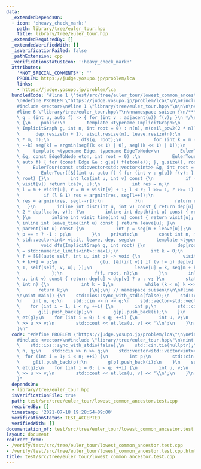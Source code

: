 ```yaml
---
data:
  _extendedDependsOn:
  - icon: ':heavy_check_mark:'
    path: library/tree/euler_tour.hpp
    title: library/tree/euler_tour.hpp
  _extendedRequiredBy: []
  _extendedVerifiedWith: []
  _isVerificationFailed: false
  _pathExtension: cpp
  _verificationStatusIcon: ':heavy_check_mark:'
  attributes:
    '*NOT_SPECIAL_COMMENTS*': ''
    PROBLEM: https://judge.yosupo.jp/problem/lca
    links:
    - https://judge.yosupo.jp/problem/lca
  bundledCode: "#line 1 \"test/src/tree/euler_tour/lowest_common_ancestor.test.cpp\"\
    \n#define PROBLEM \"https://judge.yosupo.jp/problem/lca\"\n\n#include <iostream>\n\
    #include <vector>\n#line 1 \"library/tree/euler_tour.hpp\"\n\n\n\n#include <limits>\n\
    #line 6 \"library/tree/euler_tour.hpp\"\n\nnamespace suisen {\n/**\n * ImplicitGraph\
    \ g : (int u, auto f) -> { for (int v : adjacent(u)) f(v); }\n */\nclass EulerTour\
    \ {\n    public:\n        template <typename ImplicitGraph>\n        EulerTour(const\
    \ ImplicitGraph g, int n, int root = 0) : n(n), m(ceil_pow2(2 * n)) {\n      \
    \      dep.resize(n + 1), visit.resize(n), leave.resize(n);\n            seg.assign(2\
    \ * m, n);\n            dfs(g, root);\n            for (int k = m - 1; k > 0;\
    \ --k) seg[k] = argmin(seg[(k << 1) | 0], seg[(k << 1) | 1]);\n        }\n   \
    \     template <typename Edge, typename EdgeToNode>\n        EulerTour(const std::vector<std::vector<Edge>>\
    \ &g, const EdgeToNode eton, int root = 0) :\n            EulerTour([&](int u,\
    \ auto f) { for (const Edge &e : g[u]) f(eton(e)); }, g.size(), root) {}\n   \
    \     EulerTour(const std::vector<std::vector<int>> &g, int root = 0) :\n    \
    \        EulerTour([&](int u, auto f) { for (int v : g[u]) f(v); }, g.size(),\
    \ root) {}\n        int lca(int u, int v) const {\n            if (visit[u] >\
    \ visit[v]) return lca(v, u);\n            int res = n;\n            for (int\
    \ l = m + visit[u], r = m + visit[v] + 1; l < r; l >>= 1, r >>= 1) {\n       \
    \         if (l & 1) res = argmin(res, seg[l++]);\n                if (r & 1)\
    \ res = argmin(res, seg[--r]);\n            }\n            return res;\n     \
    \   }\n        inline int dist(int u, int v) const { return dep[u] + dep[v] -\
    \ 2 * dep[lca(u, v)]; }\n        inline int depth(int u) const { return dep[u];\
    \ }\n        inline int visit_time(int u) const { return visit[u]; }\n       \
    \ inline int leave_time(int u) const { return leave[u]; }\n        inline int\
    \ parent(int u) const {\n            int p = seg[m + leave[u]];\n            return\
    \ p == n ? -1 : p;\n        }\n    private:\n        const int n, m;\n       \
    \ std::vector<int> visit, leave, dep, seg;\n        template <typename ImplicitGraph>\n\
    \        void dfs(ImplicitGraph g, int root) {\n            dep[root] = 0, dep[n]\
    \ = std::numeric_limits<int>::max();\n            int k = 0;\n            auto\
    \ f = [&](auto self, int u, int p) -> void {\n                visit[u] = k, seg[m\
    \ + k++] = u;\n                g(u, [&](int v){ if (v != p) dep[v] = dep[u] +\
    \ 1, self(self, v, u); });\n                leave[u] = k, seg[m + k++] = p;\n\
    \            };\n            f(f, root, n);\n        }\n        inline int argmin(int\
    \ u, int v) const { return dep[u] < dep[v] ? u : v; }\n        static int ceil_pow2(const\
    \ int n) {\n            int k = 1;\n            while (k < n) k <<= 1;\n     \
    \       return k;\n        }\n};\n} // namespace suisen\n\n\n#line 6 \"test/src/tree/euler_tour/lowest_common_ancestor.test.cpp\"\
    \n\nint main() {\n    std::ios::sync_with_stdio(false);\n    std::cin.tie(nullptr);\n\
    \n    int n, q;\n    std::cin >> n >> q;\n    std::vector<std::vector<int>> g(n);\n\
    \    for (int i = 1; i < n; ++i) {\n        int p;\n        std::cin >> p;\n \
    \       g[i].push_back(p);\n        g[p].push_back(i);\n    }\n    suisen::EulerTour\
    \ et(g);\n    for (int i = 0; i < q; ++i) {\n        int u, v;\n        std::cin\
    \ >> u >> v;\n        std::cout << et.lca(u, v) << '\\n';\n    }\n    return 0;\n\
    }\n"
  code: "#define PROBLEM \"https://judge.yosupo.jp/problem/lca\"\n\n#include <iostream>\n\
    #include <vector>\n#include \"library/tree/euler_tour.hpp\"\n\nint main() {\n\
    \    std::ios::sync_with_stdio(false);\n    std::cin.tie(nullptr);\n\n    int\
    \ n, q;\n    std::cin >> n >> q;\n    std::vector<std::vector<int>> g(n);\n  \
    \  for (int i = 1; i < n; ++i) {\n        int p;\n        std::cin >> p;\n   \
    \     g[i].push_back(p);\n        g[p].push_back(i);\n    }\n    suisen::EulerTour\
    \ et(g);\n    for (int i = 0; i < q; ++i) {\n        int u, v;\n        std::cin\
    \ >> u >> v;\n        std::cout << et.lca(u, v) << '\\n';\n    }\n    return 0;\n\
    }"
  dependsOn:
  - library/tree/euler_tour.hpp
  isVerificationFile: true
  path: test/src/tree/euler_tour/lowest_common_ancestor.test.cpp
  requiredBy: []
  timestamp: '2021-07-18 19:28:54+09:00'
  verificationStatus: TEST_ACCEPTED
  verifiedWith: []
documentation_of: test/src/tree/euler_tour/lowest_common_ancestor.test.cpp
layout: document
redirect_from:
- /verify/test/src/tree/euler_tour/lowest_common_ancestor.test.cpp
- /verify/test/src/tree/euler_tour/lowest_common_ancestor.test.cpp.html
title: test/src/tree/euler_tour/lowest_common_ancestor.test.cpp
---
```

